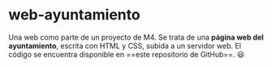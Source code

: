 # web-ayuntamiento
Una web como parte de un proyecto de M4. Se trata de una **página web del ayuntamiento**, escrita con HTML y CSS, subida a un servidor web. El código se encuentra disponible en ==este repositorio de GitHub==. :smiley:
